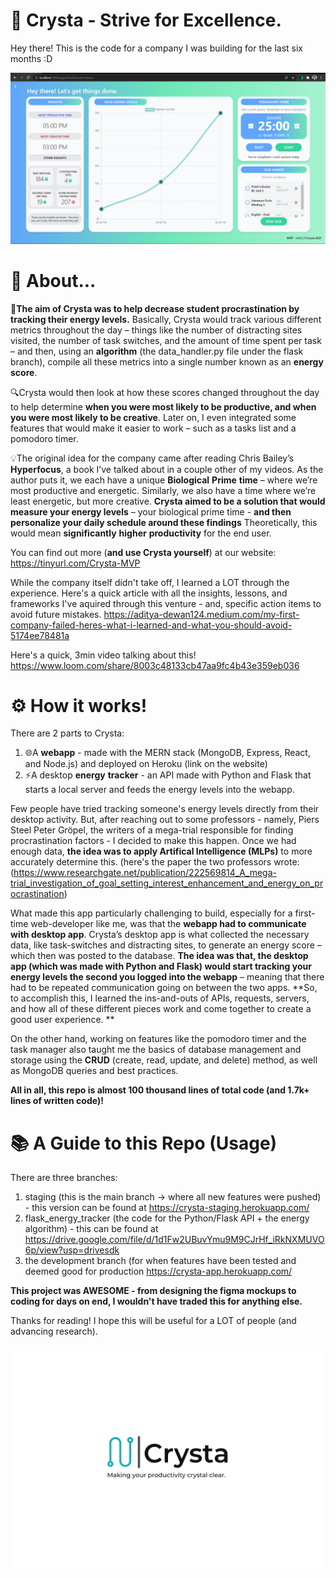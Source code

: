 # 🤖 Crysta - Strive for Excellence.
Hey there! This is the code for a company I was building  for the last six months :D 

![V.0.2_SCREENSHOT](V.0.2_SCREENSHOT.png)

# 🤔 About...

🎯**The aim of Crysta was to help decrease student procrastination by tracking their energy levels.** Basically, Crysta would track various different metrics throughout the day – things like the number of distracting sites visited, the number of task switches, and the amount of time spent per task – and then, using an **algorithm** (the data_handler.py file under the flask branch), compile all these metrics into a single number known as an **energy score**. 

🔍Crysta would then look at how these scores changed throughout the day to help determine **when you were most likely to be productive, and when you were most likely to be creative**. Later on, I even integrated some features that would make it easier to work – such as a tasks list and a pomodoro timer. 

💡The original idea for the company came after reading Chris Bailey’s **Hyperfocus**, a book I’ve talked about in a couple other of my videos. As the author puts it, we each have a unique **Biological** **Prime** **time** – where we’re most productive and energetic. Similarly, we also have a time where we’re least energetic, but more creative. **Crysta aimed to be a solution that would measure your energy levels** – your biological prime time - **and then personalize your daily schedule around these findings** Theoretically, this would mean **significantly** **higher** **productivity** for the end user. 

You can find out more (**and use Crysta yourself**) at our website: https://tinyurl.com/Crysta-MVP

While the company itself didn't take off, I learned a LOT through the experience. Here's a quick article with all the insights, lessons, and frameworks I've aquired through this venture - and, specific action items to avoid future mistakes. https://aditya-dewan124.medium.com/my-first-company-failed-heres-what-i-learned-and-what-you-should-avoid-5174ee78481a

Here's a quick, 3min video talking about this!
https://www.loom.com/share/8003c48133cb47aa9fc4b43e359eb036

# ⚙️ How it works!

There are 2 parts to Crysta: 

1. 🌐A **webapp** - made with the MERN stack (MongoDB, Express, React, and Node.js) and deployed on Heroku (link on the website)
2. ⚡A desktop **energy** **tracker** - an API made with Python and Flask that starts a local server and feeds the energy levels into the webapp.

Few people have tried tracking someone's energy levels directly from their desktop activity. But, after reaching out to some professors - namely, Piers Steel Peter Gröpel, the writers of a mega-trial responsible for finding procrastination factors - I decided to make this happen. Once we had enough data, **the idea was to apply Artifical Intelligence (MLPs)** to more accurately determine this. (here's the paper the two professors wrote:(https://www.researchgate.net/publication/222569814_A_mega-trial_investigation_of_goal_setting_interest_enhancement_and_energy_on_procrastination)

What made this app particularly challenging to build, especially for a first-time web-developer like me, was that the **webapp had to communicate with desktop app**. Crysta’s desktop app is what collected the necessary data, like task-switches and distracting sites, to generate an energy score – which then was posted to the database. **The idea was that, the desktop app (which was made with Python and Flask) would start tracking your energy levels the second you logged into the webapp** – meaning that there had to be repeated communication going on between the two apps. **So, to accomplish this, I learned the ins-and-outs of APIs, requests, servers, and how all of these different pieces work and come together to create a good user experience. **

On the other hand, working on features like the pomodoro timer and the task manager also taught me the basics of database management and storage using the **CRUD** (create, read, update, and delete) method, as well as MongoDB queries and best practices.

**All in all, this repo is almost 100 thousand lines of total code (and 1.7k+ lines of written code)!**

# 📚 A Guide to this Repo (Usage)

There are three branches:
1. staging (this is the main branch -> where all new features were pushed) - this version can be found at https://crysta-staging.herokuapp.com/
2. flask_energy_tracker (the code for the Python/Flask API + the energy algorithm) - this can be found at https://drive.google.com/file/d/1d1Fw2UBuvYmu9M9CJrHf_iRkNXMUVO6p/view?usp=drivesdk
3. the development branch (for when features have been tested and deemed good for production https://crysta-app.herokuapp.com/

**This project was AWESOME - from designing the figma mockups to coding for days on end, I wouldn't have traded this for anything else.**

Thanks for reading! I hope this will be useful for a LOT of people (and advancing research).

![Crysta_Logo](Crysta_Logo.jpg)
